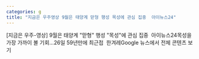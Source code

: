 ```yaml
---
categories: g
title: "지금은 우주영상 9월은 태양계 맏형 행성 목성에 관심 집중  아이뉴스24"
---
```

[지금은 우주-영상] 9월은 태양계 "맏형" 행성 "목성"에 관심 집중&nbsp;&nbsp;아이뉴스24목성을 가장 가까이 볼 기회…26일 59년만에 최근접&nbsp;&nbsp;한겨레Google 뉴스에서 전체 콘텐츠 보기